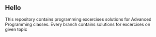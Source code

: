 ## Hello

This repository contains programming excercises solutions for Advanced Programming classes.
Every branch contains solutions for excercises on given topic
